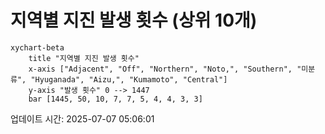 # 지역별 지진 발생 횟수 (상위 10개)

```mermaid
xychart-beta
    title "지역별 지진 발생 횟수"
    x-axis ["Adjacent", "Off", "Northern", "Noto,", "Southern", "미분류", "Hyuganada", "Aizu,", "Kumamoto", "Central"]
    y-axis "발생 횟수" 0 --> 1447
    bar [1445, 50, 10, 7, 7, 5, 4, 4, 3, 3]
```

업데이트 시간: 2025-07-07 05:06:01
